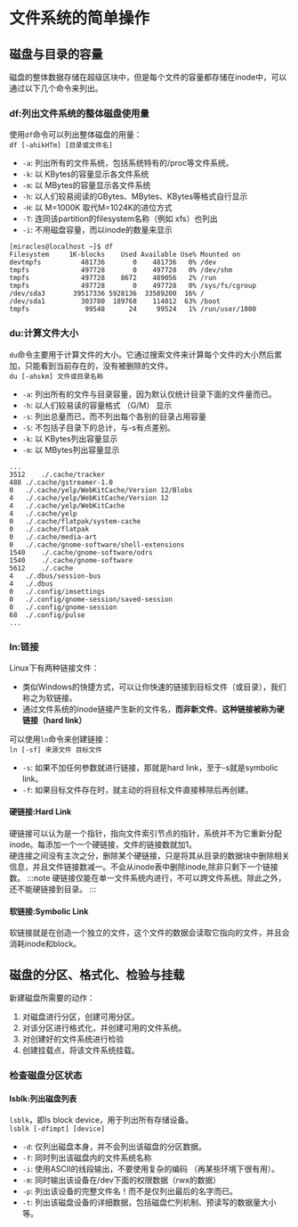 # 文件系统的简单操作
## 磁盘与目录的容量
磁盘的整体数据存储在超级区块中，但是每个文件的容量都存储在inode中，可以通过以下几个命令来列出。
### df:列出文件系统的整体磁盘使用量
使用`df`命令可以列出整体磁盘的用量：  
`df	[-ahikHTm] [目录或文件名]`
- `-a`: 列出所有的文件系统，包括系统特有的/proc等文件系统。
- `-k`: 以	KBytes的容量显示各文件系统
- `-m`: 以	MBytes的容量显示各文件系统
- `-h`: 以人们较易阅读的GBytes、MBytes、KBytes等格式自行显示
- `-H`: 以	M=1000K	取代M=1024K的进位方式
- `-T`: 连同该partition的filesystem名称（例如	xfs）也列出
- `-i`: 不用磁盘容量，而以inode的数量来显示
```
[miracles@localhost ~]$ df
Filesystem     1K-blocks    Used Available Use% Mounted on
devtmpfs          481736       0    481736   0% /dev
tmpfs             497728       0    497728   0% /dev/shm
tmpfs             497728    8672    489056   2% /run
tmpfs             497728       0    497728   0% /sys/fs/cgroup
/dev/sda3       39517336 5928136  33589200  16% /
/dev/sda1         303780  189768    114012  63% /boot
tmpfs              99548      24     99524   1% /run/user/1000
```
### du:计算文件大小
`du`命令主要用于计算文件的大小。它通过搜索文件来计算每个文件的大小然后累加，只能看到当前存在的，没有被删除的文件。  
`du	[-ahskm] 文件或目录名称`
- `-a`: 列出所有的文件与目录容量，因为默认仅统计目录下面的文件量而已。
- `-h`: 以人们较易读的容量格式	（G/M）	显示
- `-s`: 列出总量而已，而不列出每个各别的目录占用容量
- `-S`: 不包括子目录下的总计，与-s有点差别。
- `-k`: 以	KBytes列出容量显示
- `-m`: 以	MBytes列出容量显示
```
...
3512	./.cache/tracker
488	./.cache/gstreamer-1.0
0	./.cache/yelp/WebKitCache/Version 12/Blobs
4	./.cache/yelp/WebKitCache/Version 12
4	./.cache/yelp/WebKitCache
4	./.cache/yelp
0	./.cache/flatpak/system-cache
0	./.cache/flatpak
0	./.cache/media-art
0	./.cache/gnome-software/shell-extensions
1540	./.cache/gnome-software/odrs
1540	./.cache/gnome-software
5612	./.cache
4	./.dbus/session-bus
4	./.dbus
0	./.config/imsettings
0	./.config/gnome-session/saved-session
0	./.config/gnome-session
68	./.config/pulse
...
```
### ln:链接
Linux下有两种链接文件：
- 类似Windows的快捷方式，可以让你快速的链接到目标文件（或目录），我们称之为软链接。
- 通过文件系统的inode链接产生新的文件名，**而非新文件**。**这种链接被称为硬链接（hard link）**

可以使用`ln`命令来创建链接：  
`ln	[-sf] 来源文件 目标文件`
- `-s`: 如果不加任何参数就进行链接，那就是hard link，至于-s就是symbolic link。
- `-f`: 如果目标文件存在时，就主动的将目标文件直接移除后再创建。
#### 硬链接:Hard Link
硬链接可以认为是一个指针，指向文件索引节点的指针，系统并不为它重新分配inode。每添加一个一个硬链接，文件的链接数就加1。  
硬连接之间没有主次之分，删除某个硬链接，只是将其从目录的数据块中删除相关信息，并且文件链接数减一。不会从inode表中删除inode,除非只剩下一个链接数。
:::note
硬链接仅能在单一文件系统内进行，不可以跨文件系统。除此之外，还不能硬链接到目录。
:::
#### 软链接:Symbolic Link
软链接就是在创造一个独立的文件，这个文件的数据会读取它指向的文件，并且会消耗inode和block。
## 磁盘的分区、格式化、检验与挂载
新建磁盘所需要的动作：
1. 对磁盘进行分区，创建可用分区。
2. 对该分区进行格式化，并创建可用的文件系统。
3. 对创建好的文件系统进行检验
4. 创建挂载点，将该文件系统挂载。
### 检查磁盘分区状态
#### lsblk:列出磁盘列表
`lsblk`，即ls block device，用于列出所有存储设备。  
`lsblk [-dfimpt] [device]`
- `-d`: 仅列出磁盘本身，并不会列出该磁盘的分区数据。
- `-f`: 同时列出该磁盘内的文件系统名称
- `-i`: 使用ASCII的线段输出，不要使用复杂的编码	（再某些环境下很有用）。
- `-m`: 同时输出该设备在/dev下面的权限数据（rwx的数据）
- `-p`: 列出该设备的完整文件名！而不是仅列出最后的名字而已。
- `-t`: 列出该磁盘设备的详细数据，包括磁盘伫列机制、预读写的数据量大小等。